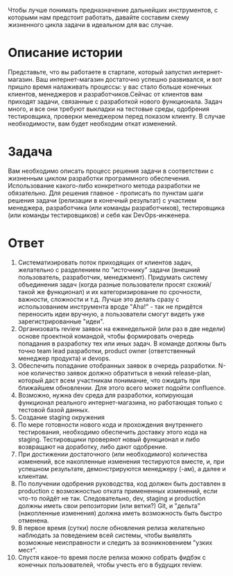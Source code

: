 Чтобы лучше понимать предназначение дальнейших инструментов, с которыми нам предстоит работать, давайте составим схему жизненного цикла задачи в идеальном для вас случае.

# Описание истории

Представьте, что вы работаете в стартапе, который запустил интернет-магазин. Ваш интернет-магазин достаточно успешно развивался, и вот пришло время налаживать процессы: у вас стало больше конечных клиентов, менеджеров и разработчиков.Сейчас от клиентов вам приходят задачи, связанные с разработкой нового функционала. Задач много, и все они требуют выкладки на тестовые среды, одобрения тестировщика, проверки менеджером перед показом клиенту. В случае необходимости, вам будет необходим откат изменений.

# Задача
Вам необходимо описать процесс решения задачи в соответствии с жизненным циклом разработки программного обеспечения. Использование какого-либо конкретного метода разработки не обязательно. Для решения главное - прописать по пунктам шаги решения задачи (релизации в конечный результат) с участием менеджера, разработчика (или команды разработчиков), тестировщика (или команды тестировщиков) и себя как DevOps-инженера.

# Ответ

1. Систематизировать поток приходящих от клиентов задач, желательно с разделением по "источнику" задачи (внешний пользователь, разработчик, менеджмент). Придумать систему объединения задач (когда разные пользователи просят схожий/такой же функционал) и их категоризирование по срочности, важности, сложности и т.д. Лучше это делать сразу с использованием инструмента вроде "Aha!" - так не придётся переносить идеи вручную, а пользователи смогут видеть уже зарегистрированные "идеи".
2. Организовать review заявок на еженедельной (или раз в две недели) основе проектной командой, чтобы формировать очередь попадания в разработку тех или иных задач. В команде должны быть точно team lead разработки, product owner (ответственный менеджер продукта) и devops.
3. Обеспечить попадание отобранных заявок в очередь разработки. N-ное количество заявок должно обратиться в некий release-plan, который даст всем участникам понимание, что ожидать при ближайшем обновлении. Для этого всего может подойти confluence.
4. Возможно, нужна dev среда для разработки, копирующая функционал реального интернет-магазина, но работающая только с тестовой базой данных.
5. Создание staging окружения
6. По мере готовности нового кода и прохождения внутреннего тестирования, необходимо обеспечить доставку этого кода на staging. Тестировщики проверяют новый функционал и либо возвращают на доработку, либо дают одобрение.
7. При достижении достаточного (или необходимого) количества изменений, все накопленные изменения тестируются вместе, и, при успешном результате, демонстрируются менеджеру (-ам), а далее и клиентам.
8. По получении одобрения руководства, код должен быть доставлен в production с возможностью отката примененных изменений, если что-то пойдёт не так. Следовательно, dev, staging и production должны иметь свои репозитории (или ветки?) Git, и "дельта" (накопленные изменения) должна иметь возможность быть быстро отменена.
9. В первое время (сутки) после обновления релиза желательно наблюдать за поведением всей системы, чтобы выявлять возможные неисправности и следить за возникновением "узких мест".
10. Спустя какое-то время после релиза можно собрать фидбэк с конечных пользователей, чтобы учесть его в будущих review.